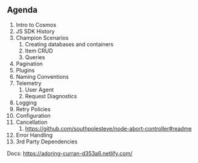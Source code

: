 ## Agenda

1. Intro to Cosmos
1. JS SDK History
1. Champion Scenarios
   1. Creating databases and containers
   1. Item CRUD
   1. Queries
1. Pagination
1. Plugins
1. Naming Conventions
1. Telemetry
   1. User Agent
   2. Request Diagnostics
1. Logging
1. Retry Policies
1. Configuration
1. Cancellation
   1. https://github.com/southpolesteve/node-abort-controller#readme
1. Error Handling
1. 3rd Party Dependencies

Docs: https://adoring-curran-d353a6.netlify.com/
